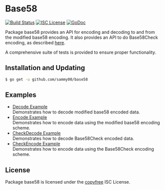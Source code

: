 # Base58

[![Build Status](https://travis-ci.org/sammy00/base58.svg?branch=master)](https://travis-ci.org/sammy00/base58)
[![ISC License](http://img.shields.io/badge/license-ISC-blue.svg)](http://copyfree.org)
[![GoDoc](https://img.shields.io/badge/godoc-reference-blue.svg)](http://godoc.org/github.com/sammy00/base58)

Package base58 provides an API for encoding and decoding to and from the
modified base58 encoding.  It also provides an API to do Base58Check encoding,
as described [here](https://en.bitcoin.it/wiki/Base58Check_encoding).

A comprehensive suite of tests is provided to ensure proper functionality.

## Installation and Updating

```bash
$ go get -u github.com/sammy00/base58
```

## Examples

* [Decode Example](http://godoc.org/github.com/sammy00/base58#example-Decode)  
  Demonstrates how to decode modified base58 encoded data.
* [Encode Example](http://godoc.org/github.com/sammy00/base58#example-Encode)  
  Demonstrates how to encode data using the modified base58 encoding scheme.
* [CheckDecode Example](http://godoc.org/github.com/sammy00/base58#example-CheckDecode)  
  Demonstrates how to decode Base58Check encoded data.
* [CheckEncode Example](http://godoc.org/github.com/sammy00/base58#example-CheckEncode)  
  Demonstrates how to encode data using the Base58Check encoding scheme.

## License

Package base58 is licensed under the [copyfree](http://copyfree.org) ISC
License.
